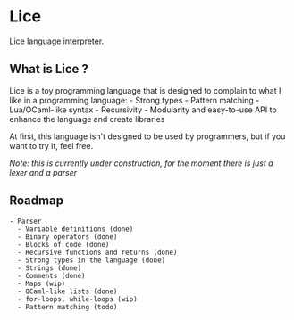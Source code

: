 # Lice
Lice language interpreter.

## What is Lice ?

Lice is a toy programming language that is designed to complain to what I like in a programming language:
    - Strong types
    - Pattern matching
    - Lua/OCaml-like syntax
    - Recursivity
    - Modularity and easy-to-use API to enhance the language and create libraries

At first, this language isn't designed to be used by programmers, but if you want to try it, feel free.

*Note: this is currently under construction, for the moment there is just a lexer and a parser*

## Roadmap
    - Parser
      - Variable definitions (done)
      - Binary operators (done)
      - Blocks of code (done)
      - Recursive functions and returns (done)
      - Strong types in the language (done)
      - Strings (done)
      - Comments (done)
      - Maps (wip)
      - OCaml-like lists (done)
      - for-loops, while-loops (wip)
      - Pattern matching (todo)
